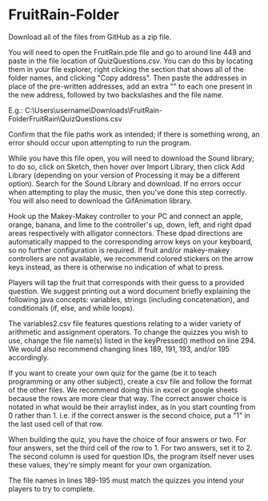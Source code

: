 # FruitRain-Folder

Download all of the files from GitHub as a zip file.

You will need to open the FruitRain.pde file and go to around line 448 and
paste in the file location of QuizQuestions.csv. You can do this by locating them in
your file explorer, right clicking the section that shows all of the folder names,
and clicking "Copy address". Then paste the addresses in place of the pre-written
addresses, add an extra "\" to each one present in the new address, followed by two
backslashes and the file name.

E.g.: C:\\Users\\username\\Downloads\\FruitRain-FolderFruitRain\\QuizQuestions.csv

Confirm that the file paths work as intended; if there is something wrong, an error
should occur upon attempting to run the program.

While you have this file open, you will need to download the Sound library;
to do so, click on Sketch, then hover over Import Library, then click Add Library
(depending on your version of Processing it may be a different option).
Search for the Sound Library and download. If no errors occur when attempting to
play the music, then you've done this step correctly. You will also need to download the GifAnimation library.

Hook up the Makey-Makey controller to your PC and connect an apple, orange,
banana, and lime to the controller's up, down, left, and right dpad areas respectively
with alligator connectors. These dpad directions are automatically mapped to the corresponding
arrow keys on your keyboard, so no further configuration is required. If fruit and/or makey-makey controllers are not available,
we recommend colored stickers on the arrow keys instead, as there is otherwise no
indication of what to press.

Players will tap the fruit that corresponds with their guess to a provided question.
We suggest printing out a word document briefly explaining the following java concepts:
variables, strings (including concatenation), and conditionals (if, else, and
while loops).

The variables2.csv file features questions relating to a wider variety of arithmetic and assignment operators.
To change the quizzes you wish to use, change the file name(s) listed in the keyPressed() method on line 294.
We would also recommend changing lines 189, 191, 193, and/or 195 accordingly.

If you want to create your own quiz for the game (be it to teach programming or any other subject), create a csv file and follow the format of the other files.
We recommend doing this in excel or google sheets because the rows are more clear that way. The correct answer
choice is notated in what would be their arraylist index, as in you start counting from 0 rather than 1.
i.e. if the correct answer is the second choice, put a "1" in the last used cell of that row.

When building the quiz, you have the choice of four answers or two. For four answers, set the third cell of the row to 1. For two answers, set it to 2.
The second column is used for question IDs, the program itself never uses these values, they're simply meant for your own organization.

The file names in lines 189-195 must match the quizzes you intend your players to try to complete.
